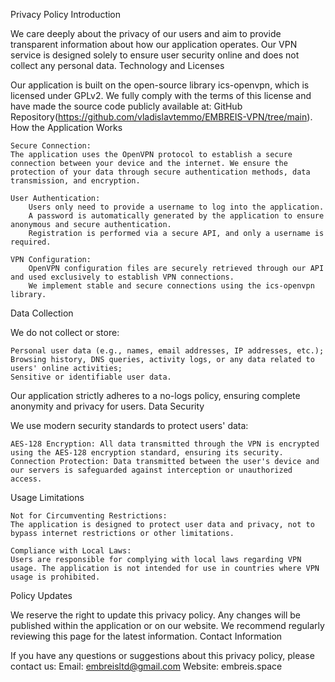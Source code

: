 Privacy Policy
Introduction

We care deeply about the privacy of our users and aim to provide transparent information about how our application operates. Our VPN service is designed solely to ensure user security online and does not collect any personal data.
Technology and Licenses

Our application is built on the open-source library ics-openvpn, which is licensed under GPLv2. We fully comply with the terms of this license and have made the source code publicly available at:
GitHub Repository(https://github.com/vladislavtemmo/EMBREIS-VPN/tree/main).
How the Application Works

    Secure Connection:
    The application uses the OpenVPN protocol to establish a secure connection between your device and the internet. We ensure the protection of your data through secure authentication methods, data transmission, and encryption.

    User Authentication:
        Users only need to provide a username to log into the application.
        A password is automatically generated by the application to ensure anonymous and secure authentication.
        Registration is performed via a secure API, and only a username is required.

    VPN Configuration:
        OpenVPN configuration files are securely retrieved through our API and used exclusively to establish VPN connections.
        We implement stable and secure connections using the ics-openvpn library.

Data Collection

We do not collect or store:

    Personal user data (e.g., names, email addresses, IP addresses, etc.);
    Browsing history, DNS queries, activity logs, or any data related to users' online activities;
    Sensitive or identifiable user data.

Our application strictly adheres to a no-logs policy, ensuring complete anonymity and privacy for users.
Data Security

We use modern security standards to protect users' data:

    AES-128 Encryption: All data transmitted through the VPN is encrypted using the AES-128 encryption standard, ensuring its security.
    Connection Protection: Data transmitted between the user's device and our servers is safeguarded against interception or unauthorized access.

Usage Limitations

    Not for Circumventing Restrictions:
    The application is designed to protect user data and privacy, not to bypass internet restrictions or other limitations.

    Compliance with Local Laws:
    Users are responsible for complying with local laws regarding VPN usage. The application is not intended for use in countries where VPN usage is prohibited.

Policy Updates

We reserve the right to update this privacy policy. Any changes will be published within the application or on our website. We recommend regularly reviewing this page for the latest information.
Contact Information

If you have any questions or suggestions about this privacy policy, please contact us:
Email: embreisltd@gmail.com
Website: embreis.space
